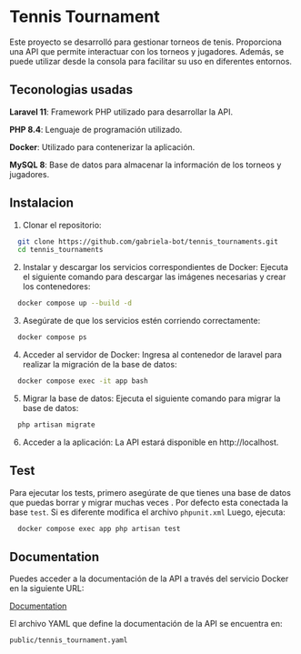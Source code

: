 
# Tennis Tournament
Este proyecto se desarrolló para gestionar torneos de tenis. Proporciona una API que permite interactuar con los torneos y jugadores. Además, se puede utilizar desde la consola para facilitar su uso en diferentes entornos.



## Teconologias usadas

**Laravel 11**: Framework PHP utilizado para desarrollar la API.

**PHP 8.4**: Lenguaje de programación utilizado.

**Docker**: Utilizado para contenerizar la aplicación.

**MySQL 8**: Base de datos para almacenar la información de los torneos y jugadores.



## Instalacion

1. Clonar el repositorio:

```bash
  git clone https://github.com/gabriela-bot/tennis_tournaments.git
  cd tennis_tournaments
```

2. Instalar y descargar los servicios correspondientes de Docker: Ejecuta el siguiente comando para descargar las imágenes necesarias y crear los contenedores:

```bash
  docker compose up --build -d
```

3. Asegúrate de que los servicios estén corriendo correctamente:

```bash
  docker compose ps
```

4. Acceder al servidor de Docker: Ingresa al contenedor de laravel para realizar la migración de la base de datos:

```bash
  docker compose exec -it app bash
```

5. Migrar la base de datos: Ejecuta el siguiente comando para migrar la base de datos:

```bash
  php artisan migrate
```

6. Acceder a la aplicación: La API estará disponible en http://localhost.





## Test

Para ejecutar los tests, primero asegúrate de que tienes una base de datos que puedas borrar y migrar muchas veces .
Por defecto esta conectada la base `test`. Si es diferente modifica el archivo `phpunit.xml`
Luego, ejecuta:

```bash
  docker compose exec app php artisan test
```


## Documentation

Puedes acceder a la documentación de la API a través del servicio Docker en la siguiente URL:

[Documentation](http://localhost/docs)


El archivo YAML que define la documentación de la API se encuentra en:

`public/tennis_tournament.yaml`


